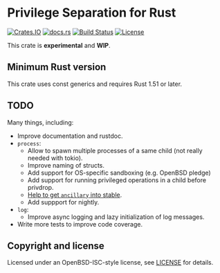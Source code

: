 # Privilege Separation for Rust

[![Crates.IO](https://img.shields.io/crates/v/privsep.svg)](https://crates.io/crates/privsep)
[![docs.rs](https://docs.rs/privsep/badge.svg)](https://docs.rs/privsep)
[![Build Status](https://github.com/reyk/privsep-rs/actions/workflows/build.yml/badge.svg)](https://github.com/reyk/privsep-rs/actions/workflows/build.yml)
[![License](https://img.shields.io/badge/license-ISC-blue.svg)](https://raw.githubusercontent.com/reyk/privsep-rs/main/LICENSE)

This crate is **experimental** and **WIP**.

## Minimum Rust version

This crate uses const generics and requires Rust 1.51 or later.

## TODO

Many things, including:

- Improve documentation and rustdoc.
- `process`:
  - Allow to spawn multiple processes of a same child (not really needed with tokio).
  - Improve naming of structs.
  - Add support for OS-specific sandboxing (e.g. OpenBSD pledge)
  - Add support for running privileged operations in a child before privdrop.
  - [Help to get `ancillary` into stable](https://github.com/rust-lang/rust/pull/83374).
  - Add suppport for nightly.
- `log`:
  - Improve async logging and lazy initialization of log messages.
- Write more tests to improve code coverage.

## Copyright and license

Licensed under an OpenBSD-ISC-style license, see [LICENSE](LICENSE) for details.
